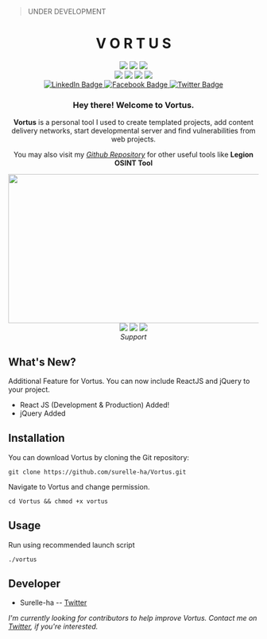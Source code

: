 
> UNDER DEVELOPMENT
<div align="center">
	<h1>V O R T U S</h1>
	<img src="https://img.shields.io/badge/HTML-Yes-orange">
	<img src="https://img.shields.io/badge/CSS-Yes-lightgreen">
	<img src="https://img.shields.io/badge/JavaScript-Yes-yellow"><br>
	<img src="https://img.shields.io/badge/VueJS-Yes-green">
	<img src="https://img.shields.io/badge/Tailwind-Yes-blue">
	<img src="https://img.shields.io/badge/Bootstrap-Yes-blueviolet">
	<img src="https://img.shields.io/badge/FontAwesome-Yes-lightgray">
</div>
<div id="badges" align="center">
    <a href="https://www.linkedin.com/in/harold-eustaquio-b13190237/">
    <img src="https://img.shields.io/badge/LinkedIn-blue?style=for-the-badge&logo=linkedin&logoColor=white" alt="LinkedIn Badge"/>
    </a>
    <a href="#">
     <img src="https://img.shields.io/badge/Facebook-blue?style=for-the-badge&logo=facebook&logoColor=white" alt="Facebook Badge"/>
    </a>
    <a href="https://twitter.com/escolidista1">
     <img src="https://img.shields.io/badge/Twitter-blue?style=for-the-badge&logo=twitter&logoColor=white" alt="Twitter Badge"/>
    </a>
  </div>
  <div align="center">
	  <img src="https://komarev.com/ghpvc/?username=surelle-ha&style=flat-square&color=blue" alt=""/>
	  <h3>Hey there! Welcome to Vortus.</h3>
	  <p><b>Vortus</b> is a personal tool I used to create templated projects, add content delivery networks, start developmental server and find vulnerabilities from web projects. </p> 
	  <p>You may also visit my <i><a href="https://github.com/surelle-ha/">Github Repository</a></i> for other useful tools like <b>Legion OSINT Tool</b></p>
  <img src="https://media.giphy.com/media/eGlWh8b2oDeSuFjGM6/giphy.gif" width="600" height="300"/><br>
  <img src="https://img.shields.io/badge/Windows-No-blue">
  <img src="https://img.shields.io/badge/Linus-Yes-orange">
  <img src="https://img.shields.io/badge/MAC-No-lightgray"><br>
  <i>Support</i>
</div>

## What's New?
Additional Feature for Vortus. You can now include ReactJS and jQuery to your project.
- React JS (Development & Production) Added!
- jQuery Added

## Installation
You can download Vortus by cloning the Git repository:

    git clone https://github.com/surelle-ha/Vortus.git
   
Navigate to Vortus and change permission.

    cd Vortus && chmod +x vortus
 
 ## Usage
Run using recommended launch script

    ./vortus

## Developer

 - Surelle-ha -- [Twitter](https://twitter.com/escolidista1)
 
 _I'm currently looking for contributors to help improve Vortus. Contact me on [Twitter](https://twitter.com/escolidista1), if you're interested._
